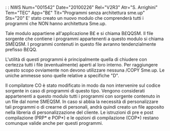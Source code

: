  :  : NWS Num="001542" Date="20100226" Rel="V2R3" Atr="S. Arrighini" Tem="TEC" App="B£" Tit="Programmi senza architettura sme.up" Sts="20"
E' stato creato un nuovo modulo che comprenderà tutti i programmi che NON hanno architettura Sme.up.

Tale modulo appartiene all'applicazione B£ e si chiama B£QQSM.
Il file sorgente che contiene i programmi appartenenti a questo modulo si chiama SMEQSM.
I programmi contenuti in questo file avranno tendenzialmente prefisso B£QQ.

L'utilità di questi programmi è principalmente quella di chiudere con certezza tutti i file (eventualmente) aperti al loro interno.
Per raggiungere questo scopo ovviamente non devono utilizzare nessuna /COPY Sme.up. Le uniche ammesse sono quelle relative a specifiche "D".

Il compilatore CO è stato modificato in modo da non intervenire sul codice sorgente in caso di programmi di questo tipo. Vengono considerati appartenenti a questo modulo tutti i programmi con sorgente contenuto in un file dal nome SMEQSM.
In caso si abbia la necessità di personalizzare tali programmi o di crearne di personali, andrà quindi creato un file apposito nella libreria di personalizzazione del cliente.
Le istruzioni di pre e post compilazione (PRP* e POP*) e le opzioni di compilazione (COP*) restano
comunque valide anche per questi programmi.
